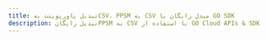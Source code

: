---title: تبدیل پاورپوینت بهCSV، PPSM به CSV مبدل رایگان یا GO SDKdescription: تبدیل رایگانPPSM به CSV با استفاده از GO Cloud APIs & SDK. همچنین اسناد Microsoft PowerPoint را در Cloud ایجاد، ویرایش و رندر کنید.---